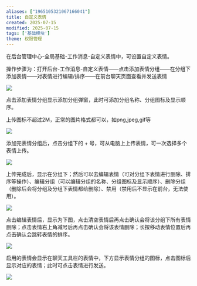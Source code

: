 ```yaml
---
aliases: ["1965105321067166041"]
title: 自定义表情
created: 2025-07-15
modified: 2025-07-15
tags: ['基础模块']
theme: 权限管理
---
```


在后台管理中心-全局基础-工作消息-自定义表情中，可设置自定义表情。

操作步骤为：打开后台-工作消息-自定义表情——点击添加表情分组——在分组下添加表情——对表情进行编辑/排序——在前台聊天页面查看并发送表情

![](1a57bce1d6db0b264e1eb653a722b6bb.jpg)

点击添加表情分组显示添加分组弹窗，此时可添加分组名称、分组图标及显示顺序。

上传图标不超过2M，正常的图片格式都可以，如png,jpeg,gif等

![](5fbbac0851b434e6b2acb66cbdab34fc.jpg)

添加完表情分组后，点击分组下的 + 号，可从电脑上上传表情，可一次选择多个表情上传。

![](2d212ea6ec1179e15376b66d7b9ef1d0.jpg)

上传完成后，显示在分组下；然后可以去编辑表情（可对分组下表情进行删除、排序等操作）、编辑分组（可以编辑分组的名称、分组图标及显示顺序）、删除分组（删除后会将分组及分组下表情都给删除）、禁用（禁用后不显示在前台，无法使用）。

![](fe4ab61cb6cc9a9bb55baa96cf0c0343.jpg)

点击编辑表情后，显示为下图，点击清空表情后再点击确认会将该分组下所有表情删除；点击表情右上角减号后再点击确认会将该表情删除；长按移动表情位置后再点击确认会跳转表情的排序。

![](b9feb068e44d0a086b8f305b922de20a.jpg)

启用的表情会显示在聊天工具栏的表情中，下方显示表情分组的图标，点击图标后显示对应的表情；此时可点击表情进行发送。

![](01524f3104a945f7bc42f740a1bf0834.jpg)